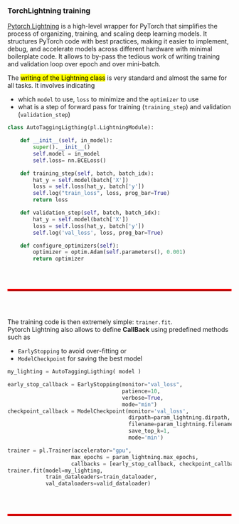 ### TorchLightning training

[Pytorch Lightning](https://lightning.ai/docs/pytorch/stable/) is a high-level wrapper for PyTorch that simplifies the process of organizing, training, and scaling deep learning models.
It structures PyTorch code with best practices, making it easier to implement, debug, and accelerate models across different hardware with minimal boilerplate code.
It allows to by-pass the tedious work of writing training and validation loop over epoch and over mini-batch.

The <mark>writing of the Lightning class</mark> is very standard and almost the same for all tasks.
It involves indicating
- which `model` to use, `loss` to minimize and the `optimizer` to use
- what is a step of forward pass for training (`training_step`) and validation (`validation_step`)

```python
class AutoTaggingLigthing(pl.LightningModule):

    def __init__(self, in_model):
        super().__init__()
        self.model = in_model
        self.loss= nn.BCELoss()

    def training_step(self, batch, batch_idx):
        hat_y = self.model(batch['X'])
        loss = self.loss(hat_y, batch['y'])
        self.log("train_loss", loss, prog_bar=True)
        return loss

    def validation_step(self, batch, batch_idx):
        hat_y = self.model(batch['X'])
        loss = self.loss(hat_y, batch['y'])
        self.log('val_loss', loss, prog_bar=True)

    def configure_optimizers(self):
        optimizer = optim.Adam(self.parameters(), 0.001)
        return optimizer
```


<hr style="border: 2px solid red; margin: 60px 0;">


The training code is then extremely simple: `trainer.fit`.\
Pytorch Lightning also allows to define **CallBack** using predefined methods such as
- `EarlyStopping` to avoid over-fitting or
- `ModelCheckpoint` for saving the best model

```python
my_lighting = AutoTaggingLigthing( model )

early_stop_callback = EarlyStopping(monitor="val_loss",
                                    patience=10,
                                    verbose=True,
                                    mode="min")
checkpoint_callback = ModelCheckpoint(monitor='val_loss',
                                      dirpath=param_lightning.dirpath,
                                      filename=param_lightning.filename,
                                      save_top_k=1,
                                      mode='min')

trainer = pl.Trainer(accelerator="gpu",
                    max_epochs = param_lightning.max_epochs,
                    callbacks = [early_stop_callback, checkpoint_callback])
trainer.fit(model=my_lighting,
            train_dataloaders=train_dataloader,
            val_dataloaders=valid_dataloader)
```

<hr style="border: 2px solid red; margin: 60px 0;">
